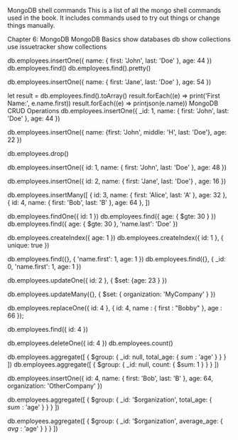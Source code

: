 MongoDB shell commands
This is a list of all the mongo shell commands used in the book. It includes commands used to try out things or change things manually.

Chapter 6: MongoDB
MongoDB Basics
show databases
db
show collections
use issuetracker
show collections

db.employees.insertOne({ name: { first: 'John', last: 'Doe' }, age: 44 })
db.employees.find()
db.employees.find().pretty()

db.employees.insertOne({ name: { first: 'Jane', last: 'Doe' }, age: 54 })

let result = db.employees.find().toArray()
result.forEach((e) => print('First Name:', e.name.first))
result.forEach((e) => printjson(e.name))
MongoDB CRUD Operations
db.employees.insertOne({
  _id: 1,
  name: { first: 'John', last: 'Doe' },
  age: 44
})

db.employees.insertOne({
  name: {first: 'John', middle: 'H', last: 'Doe'},
  age: 22
})

db.employees.drop()

db.employees.insertOne({
  id: 1,
  name: { first: 'John', last: 'Doe' },
  age: 48
})

db.employees.insertOne({
  id: 2,
  name: { first: 'Jane', last: 'Doe'} ,
  age: 16
})

db.employees.insertMany([
  { id: 3, name: { first: 'Alice', last: 'A' }, age: 32 },
  { id: 4, name: { first: 'Bob', last: 'B' }, age: 64 },
])

db.employees.findOne({ id: 1 })
db.employees.find({ age: { $gte: 30 } })
db.employees.find({ age: { $gte: 30 }, 'name.last': 'Doe'  })

db.employees.createIndex({ age: 1 })
db.employees.createIndex({ id: 1 }, { unique: true })

db.employees.find({}, { 'name.first': 1, age: 1 })
db.employees.find({}, { _id: 0, 'name.first': 1, age: 1 })

db.employees.updateOne({ id: 2 }, { $set: {age: 23 } })

db.employees.updateMany({}, { $set: { organization: 'MyCompany' } })

db.employees.replaceOne({ id: 4 }, {
  id: 4,
  name : { first : "Bobby" },
  age : 66
});

db.employees.find({ id: 4 })

db.employees.deleteOne({ id: 4 })
db.employees.count()

db.employees.aggregate([
  { $group: { _id: null, total_age: { $sum: '$age' } } }
])
db.employees.aggregate([
  { $group: { _id: null, count: { $sum: 1 } } }
])

db.employees.insertOne({
  id: 4,
  name: { first: 'Bob', last: 'B' },
  age: 64,
  organization: 'OtherCompany'
})

db.employees.aggregate([
  { $group: { _id: '$organization', total_age: { $sum: '$age' } } }
])

db.employees.aggregate([
  { $group: { _id: '$organization', average_age: { $avg: '$age' } } }
])
